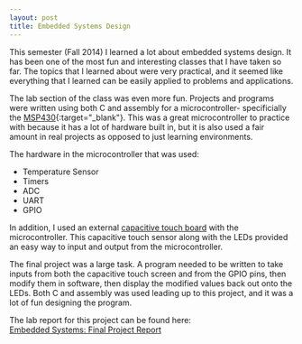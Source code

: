 ```yaml
---
layout: post
title: Embedded Systems Design
---
```


This semester (Fall 2014) I learned a lot about embedded systems design. It has been
one of the most fun and interesting classes that I have taken so far. 
The topics that I learned about were very practical, and it seemed like
everything that I learned can be easily applied to problems and applications.

<!--more-->

The lab section of the class was even more fun. Projects and programs were
written using both C and assembly for a microcontroller- specificially the
[MSP430](http://www.ti.com/product/msp430g2553){:target="_blank"}. 
This was a great microcontroller to practice with because it has a lot of hardware 
built in, but it is also used a fair amount in real projects as opposed to just 
learning environments.

The hardware in the microcontroller that was used:

- Temperature Sensor
- Timers
- ADC
- UART
- GPIO

In addition, I used an external 
<a href="http://www.ti.com/tool/430boost-sense1" target="_blank">capacitive touch board</a>
with the microcontroller. This capacitive touch sensor along with the LEDs
provided an easy way to input and output from the microcontroller. 

The final project was a large task. A program needed to be written to take inputs from both
the capacitive touch screen and from the GPIO pins, then modify them in software, then display 
the modified values back out onto the LEDs. Both C and assembly was used leading up to this 
project, and it was a lot of fun designing the program. 

The lab report for this project can be found here: <br>
<a href="/static/embedded_systems_report.pdf">Embedded Systems: Final Project Report</a>
